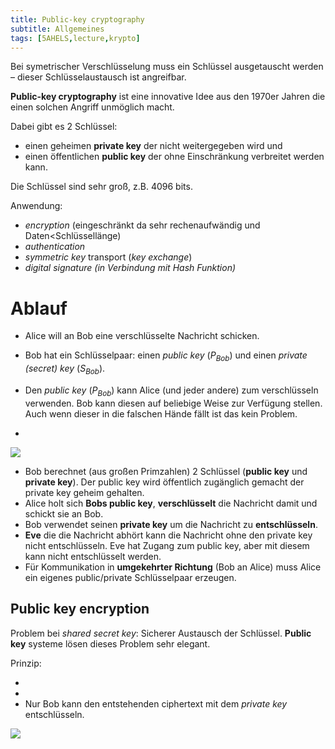 ```yaml
---
title: Public-key cryptography
subtitle: Allgemeines
tags: [5AHELS,lecture,krypto]
---
```


Bei symetrischer Verschlüsselung muss ein Schlüssel ausgetauscht werden – dieser Schlüsselaustausch ist angreifbar.

**Public-key cryptography** ist eine innovative Idee aus den 1970er Jahren die einen solchen Angriff unmöglich macht. 

Dabei gibt es 2 Schlüssel:

- einen geheimen **private key** der nicht weitergegeben wird und
- einen öffentlichen **public key** der ohne Einschränkung verbreitet werden kann.

Die Schlüssel sind sehr groß, z.B. 4096 bits.


Anwendung:

- *encryption* (eingeschränkt da sehr rechenaufwändig und Daten<Schlüssellänge)
- *authentication*
- *symmetric key* transport (*key exchange*)
- *digital signature (in Verbindung mit Hash Funktion)*



# Ablauf 

- Alice will an Bob eine verschlüsselte Nachricht schicken.

- Bob hat ein Schlüsselpaar: einen *public key* ($P_{Bob}$) und einen *private (secret) key* ($S_{Bob}$).
- Den *public key* ($P_{Bob}$) kann Alice (und jeder andere) zum verschlüsseln verwenden. Bob kann diesen auf beliebige Weise zur Verfügung stellen. Auch wenn dieser in die falschen Hände fällt ist das kein Problem.
- 

![](fig/public.jpg)

- Bob berechnet (aus großen Primzahlen) 2 Schlüssel (**public key** und **private key**). Der public key wird öffentlich zugänglich gemacht der private key geheim gehalten.
- Alice holt sich **Bobs public key**, **verschlüsselt** die Nachricht damit und schickt sie an Bob.
- Bob verwendet seinen **private key** um die Nachricht zu **entschlüsseln**.
- **Eve** die die Nachricht abhört kann die Nachricht ohne den private key nicht entschlüsseln. Eve hat Zugang zum public key, aber mit diesem kann nicht entschlüsselt werden.
- Für Kommunikation in **umgekehrter Richtung** (Bob an Alice) muss Alice ein eigenes public/private Schlüsselpaar erzeugen.



## Public key encryption

Problem bei *shared secret key*: Sicherer Austausch der Schlüssel. **Public key** systeme lösen dieses Problem sehr elegant.

Prinzip:

- 
- 
- Nur Bob kann den entstehenden ciphertext mit dem *private key* entschlüsseln.

![](fig/overv03.png)




